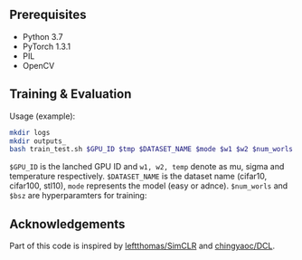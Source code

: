 
## Prerequisites
- Python 3.7 
- PyTorch 1.3.1
- PIL
- OpenCV

## Training & Evaluation
Usage (example):
```bash
mkdir logs
mkdir outputs_
bash train_test.sh $GPU_ID $tmp $DATASET_NAME $mode $w1 $w2 $num_worls $bsz
```

```$GPU_ID``` is the lanched GPU ID and ```w1, w2, temp``` denote as mu, sigma and temperature respectively. ```$DATASET_NAME``` is the dataset name (cifar10, cifar100, stl10),  ```mode``` represents the model (easy or adnce). ```$num_worls``` and ```$bsz``` are hyperparamters for training:


## Acknowledgements

Part of this code is inspired by [leftthomas/SimCLR](https://github.com/leftthomas/SimCLR) and [chingyaoc/DCL](https://github.com/chingyaoc/DCL).
